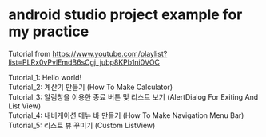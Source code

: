 # android studio project example for my practice
Tutorial from https://www.youtube.com/playlist?list=PLRx0vPvlEmdB6sCgj_jubp8KPb1ni0VOC

Tutorial_1: Hello world!  
Tutorial_2: 계산기 만들기 (How To Make Calculator)   
Tutorial_3: 알림창을 이용한 종료 버튼 및 리스트 보기 (AlertDialog For Exiting And List View)  
Tutorial_4: 내비게이션 메뉴 바 만들기 (How To Make Navigation Menu Bar)  
Tutorial_5: 리스트 뷰 꾸미기 (Custom ListView) 
